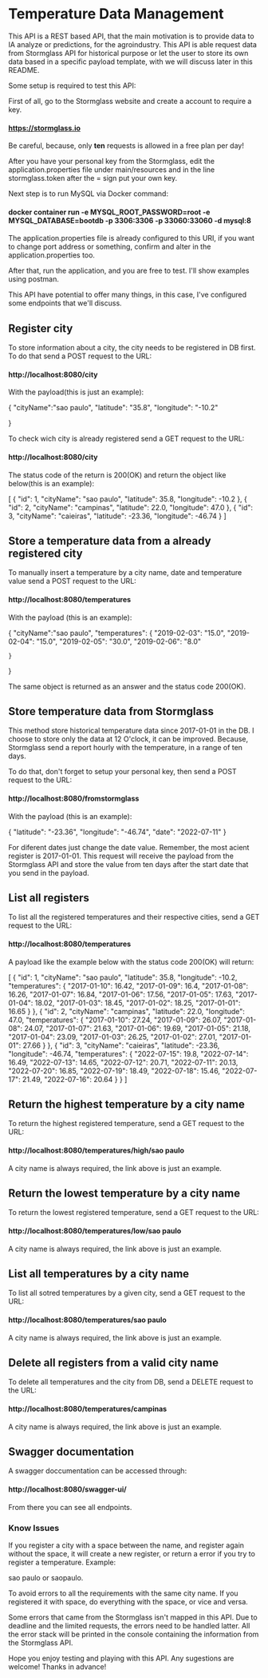 # Temperature Data Management


This API is a REST based API, that the main motivation is to provide data to IA analyze or predictions, for the agroindustry. This API is able request data from Stormglass API for historical purpose or let the user to store its own data based in a specific payload template, with we will discuss later in this README.

Some setup is required to test this API:

First of all, go to the Stormglass website and create a account to require a key.

#### https://stormglass.io

Be careful, because, only **ten** requests is allowed in a free plan per day!

After you have your personal key from the Stormglass, edit the application.properties file under main/resources and in the line stormglass.token after the = sign put your own key.

Next step is to run MySQL via Docker command:

#### docker container run -e MYSQL_ROOT_PASSWORD=root -e MYSQL_DATABASE=bootdb -p 3306:3306 -p 33060:33060 -d mysql:8

The application.properties file is already configured to this URI, if you want to change port address or something, confirm and alter in the application.properties too.

After that, run the application, and you are free to test. I'll show examples using postman.

This API have potential to offer many things, in this case, I've configured some endpoints that we'll discuss.

## Register city

To store information about a city, the city needs to be registered in DB first. To do that send a POST request to the URL:

#### http://localhost:8080/city

With the payload(this is just an example):

{
    "cityName":"sao paulo",
    "latitude": "35.8",
    "longitude": "-10.2"
  
}

To check wich city is already registered send a GET request to the URL:

#### http://localhost:8080/city

The status code of the return is 200(OK) and return the object like below(this is an example):

[
    {
        "id": 1,
        "cityName": "sao paulo",
        "latitude": 35.8,
        "longitude": -10.2
    },
    {
        "id": 2,
        "cityName": "campinas",
        "latitude": 22.0,
        "longitude": 47.0
    },
    {
        "id": 3,
        "cityName": "caieiras",
        "latitude": -23.36,
        "longitude": -46.74
    }
]

## Store a temperature data from a already registered city

To manually insert a temperature by a city name, date and temperature value send a POST request to the URL:

#### http://localhost:8080/temperatures

With the payload (this is an example):

{
    "cityName":"sao paulo",
    "temperatures":
    {
        "2019-02-03": "15.0",
        "2019-02-04": "15.0",
        "2019-02-05": "30.0",
        "2019-02-06": "8.0"

    }
  
}

The same object is returned as an answer and the status code 200(OK).

## Store temperature data from Stormglass

This method store historical temperature data since 2017-01-01 in the DB. I choose to store only the data at 12 O'clock, it can be improved. Because, Stormglass send a report hourly with the temperature, in a range of ten days.

To do that, don't forget to setup your personal key, then send a POST request to the URL:

#### http://localhost:8080/fromstormglass

With the payload (this is an example):

{
    "latitude": "-23.36",
    "longitude": "-46.74",
    "date": "2022-07-11"
}

For diferent dates just change the date value. Remember, the most acient register is 2017-01-01. This request will receive the payload from the Stormglass API and store the value from ten days after the start date that you send in the payload.

## List all registers

To list all the registered temperatures and their respective cities, send a GET request to the URL:

#### http://localhost:8080/temperatures

A payload like the example below with the status code 200(OK) will return:

[
    {
        "id": 1,
        "cityName": "sao paulo",
        "latitude": 35.8,
        "longitude": -10.2,
        "temperatures": {
            "2017-01-10": 16.42,
            "2017-01-09": 16.4,
            "2017-01-08": 16.26,
            "2017-01-07": 16.84,
            "2017-01-06": 17.56,
            "2017-01-05": 17.63,
            "2017-01-04": 18.02,
            "2017-01-03": 18.45,
            "2017-01-02": 18.25,
            "2017-01-01": 16.65
        }
    },
    {
        "id": 2,
        "cityName": "campinas",
        "latitude": 22.0,
        "longitude": 47.0,
        "temperatures": {
            "2017-01-10": 27.24,
            "2017-01-09": 26.07,
            "2017-01-08": 24.07,
            "2017-01-07": 21.63,
            "2017-01-06": 19.69,
            "2017-01-05": 21.18,
            "2017-01-04": 23.09,
            "2017-01-03": 26.25,
            "2017-01-02": 27.01,
            "2017-01-01": 27.66
        }
    },
    {
        "id": 3,
        "cityName": "caieiras",
        "latitude": -23.36,
        "longitude": -46.74,
        "temperatures": {
            "2022-07-15": 19.8,
            "2022-07-14": 16.49,
            "2022-07-13": 14.65,
            "2022-07-12": 20.71,
            "2022-07-11": 20.13,
            "2022-07-20": 16.85,
            "2022-07-19": 18.49,
            "2022-07-18": 15.46,
            "2022-07-17": 21.49,
            "2022-07-16": 20.64
        }
    }
]

## Return the highest temperature by a city name

To return the highest registered temperature, send a GET request to the URL:

#### http://localhost:8080/temperatures/high/sao paulo

A city name is always required, the link above is just an example.

## Return the lowest temperature by a city name

To return the lowest registered temperature, send a GET request to the URL:

#### http://localhost:8080/temperatures/low/sao paulo

A city name is always required, the link above is just an example.

## List all temperatures by a city name

To list all sotred temperatures by a given city, send a GET request to the URL:

#### http://localhost:8080/temperatures/sao paulo

A city name is always required, the link above is just an example.

## Delete all registers from a valid city name

To delete all temperatures and the city from DB, send a DELETE request to the URL:

#### http://localhost:8080/temperatures/campinas

A city name is always required, the link above is just an example.

## Swagger documentation

A swagger doccumentation can be accessed through:

#### http://localhost:8080/swagger-ui/

From there you can see all endpoints.

### Know Issues

If you register a city with a space between the name, and register again without the space, it will create a new register, or return a error if you try to register a temperature. Example:

sao paulo or saopaulo.

To avoid errors to all the requirements with the same city name. If you registered it with space, do everything with the space, or vice and versa.

Some errors that came from the Stormglass isn't mapped in this API. Due to deadline and the limited requests, the errors need to be handled latter. All the error stack will be printed in the console containing the information from the Stormglass API.

Hope you enjoy testing and playing with this API. Any sugestions are welcome!
Thanks in advance!